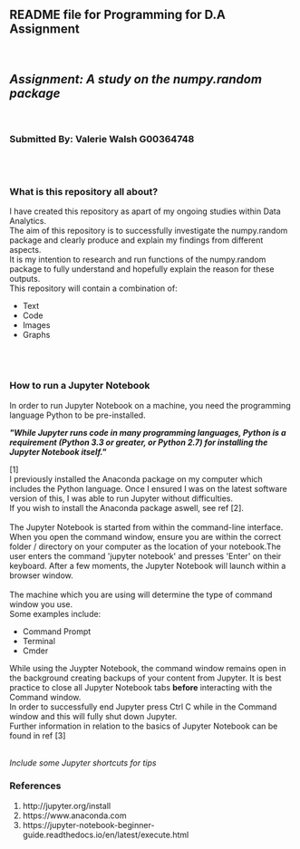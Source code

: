 <h2>README file for Programming for D.A Assignment</h2>
</br>
<h2><strong><i>Assignment: A study on the numpy.random package </h2></strong></i></br>

<h3><strong> Submitted By: Valerie Walsh G00364748 </h3></strong>
</br></br>
<h3> What is this repository all about? </h3>
I have created this repository as apart of my ongoing studies within Data Analytics.
</br>
The aim of this repository is to successfully investigate the numpy.random package and clearly produce and explain my findings from different aspects.</br>
It is my intention to research and run functions of the numpy.random package to fully understand and hopefully explain the reason for these outputs.
</br>
This repository will contain a combination of: </br>
<ul>
  <li>Text</li>
  <li>Code</li>
  <li>Images</li>
  <li>Graphs</li>
</ul>

</br>
</br>

<h3> How to run a Jupyter Notebook</h3>
In order to run Jupyter Notebook on a machine, you need the programming language Python to be pre-installed. </br>

<p><strong><i>"While Jupyter runs code in many programming languages, Python is a requirement (Python 3.3 or greater, or Python 2.7) for installing the Jupyter Notebook itself."</i></strong></p> [1]
</br>
I previously installed the Anaconda package on my computer which includes the Python language. Once I ensured I was on the latest software version of this, I was able to run Jupyter without difficulties.</br>
If you wish to install the Anaconda package aswell, see ref [2].
</br></br>
The Jupyter Notebook is started from within the command-line interface.<br>
When you open the command window, ensure you are within the correct folder / directory on your computer as the location of your notebook.The user enters the command 'jupyter notebook' and presses 'Enter' on their keyboard. After a few moments, the Jupyter Notebook will launch within a browser window. </br></br>
The machine which you are using will determine the type of command window you use. </br>
Some examples include: 
<ul>
  <li>Command Prompt</li>
  <li>Terminal</li>
  <li>Cmder</li>
</ul>

While using the Juypter Notebook, the command window remains open in the background creating backups of your content from Jupyter. It is best practice to close all Jupyter Notebook tabs <strong>before</strong> interacting with the Command window. </br>
In order to successfully end Jupyter press Ctrl C while in the Command window and this will fully shut down Jupyter.
</br>
Further information in relation to the basics of Jupyter Notebook can be found in ref [3]
</br>
</br>


<i> Include some Jupyter shortcuts for tips </i>

<h3>References</h3>
<ol>
  <li> http://jupyter.org/install </li>
  <li> https://www.anaconda.com </li>
  <li> https://jupyter-notebook-beginner-guide.readthedocs.io/en/latest/execute.html </li>
</ol>
